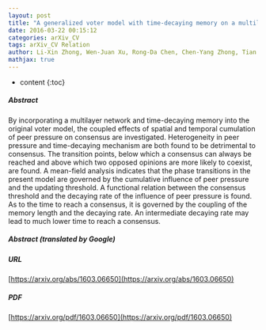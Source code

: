 ```yaml
---
layout: post
title: "A generalized voter model with time-decaying memory on a multilayer network"
date: 2016-03-22 00:15:12
categories: arXiv_CV
tags: arXiv_CV Relation
author: Li-Xin Zhong, Wen-Juan Xu, Rong-Da Chen, Chen-Yang Zhong, Tian Qiu, Yong-Dong Shi, Li-Liang Wang
mathjax: true
---
```


* content
{:toc}

##### Abstract
By incorporating a multilayer network and time-decaying memory into the original voter model, the coupled effects of spatial and temporal cumulation of peer pressure on consensus are investigated. Heterogeneity in peer pressure and time-decaying mechanism are both found to be detrimental to consensus. The transition points, below which a consensus can always be reached and above which two opposed opinions are more likely to coexist, are found. A mean-field analysis indicates that the phase transitions in the present model are governed by the cumulative influence of peer pressure and the updating threshold. A functional relation between the consensus threshold and the decaying rate of the influence of peer pressure is found. As to the time to reach a consensus, it is governed by the coupling of the memory length and the decaying rate. An intermediate decaying rate may lead to much lower time to reach a consensus.

##### Abstract (translated by Google)


##### URL
[https://arxiv.org/abs/1603.06650](https://arxiv.org/abs/1603.06650)

##### PDF
[https://arxiv.org/pdf/1603.06650](https://arxiv.org/pdf/1603.06650)


